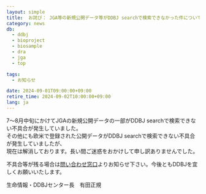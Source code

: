 ```yaml
---
layout: simple
title:  お詫び： JGA等の新規公開データ等がDDBJ searchで検索できなかった件について
category: news
db:
  - ddbj
  - bioproject
  - biosample
  - dra
  - jga
  - top

tags:
  - お知らせ

date: 2024-09-01T09:00:00+09:00
retire_time: 2024-09-02T10:00:00+09:00
lang: ja
---
```


7～8月中旬にかけてJGAの新規公開データの一部がDDBJ searchで検索できない不具合が発生していました。  
その他にも欧米で登録された公開データがDDBJ searchで検索できない不具合が発生していましたが、  
現在は解消しております。長い間ご迷惑をおかけして申し訳ありませんでした。

不具合等が残る場合は[問い合わせ窓口](https://www.ddbj.nig.ac.jp/contact-ddbj.html)よりお知らせ下さい。今後ともDDBJを宜しくお願いいたします。

生命情報・DDBJセンター長　有田正規
